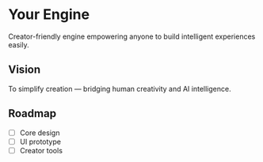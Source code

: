 # Your Engine
Creator-friendly engine empowering anyone to build intelligent experiences easily.

## Vision
To simplify creation — bridging human creativity and AI intelligence.

## Roadmap
- [ ] Core design
- [ ] UI prototype
- [ ] Creator tools
